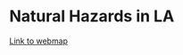 # Natural Hazards in LA

[Link to webmap]("https://geohub.lacity.org/datasets/lacounty::fault-zones/explore?location=33.985193%2C-118.105343%2C10.00")

